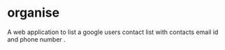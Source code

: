 organise
========
A web application to list a google users contact list with contacts email id and phone number .
